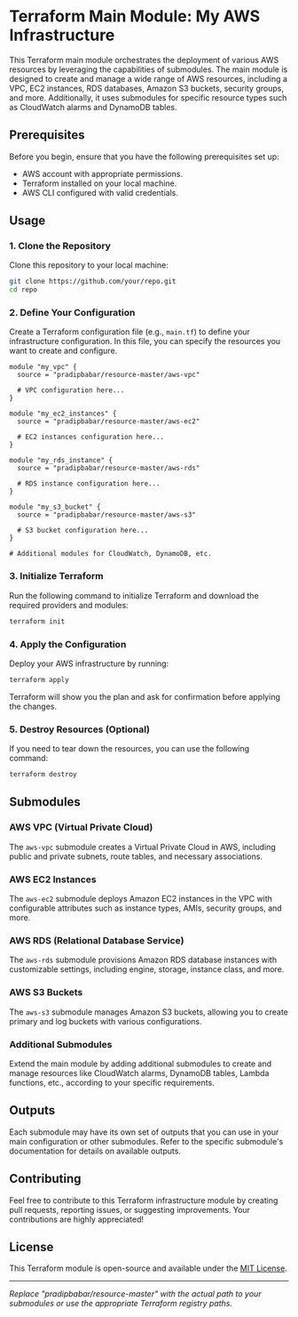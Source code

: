 # Terraform Main Module: My AWS Infrastructure

This Terraform main module orchestrates the deployment of various AWS resources by leveraging the capabilities of submodules. The main module is designed to create and manage a wide range of AWS resources, including a VPC, EC2 instances, RDS databases, Amazon S3 buckets, security groups, and more. Additionally, it uses submodules for specific resource types such as CloudWatch alarms and DynamoDB tables.

## Prerequisites

Before you begin, ensure that you have the following prerequisites set up:

- AWS account with appropriate permissions.
- Terraform installed on your local machine.
- AWS CLI configured with valid credentials.

## Usage

### 1. Clone the Repository

Clone this repository to your local machine:

```bash
git clone https://github.com/your/repo.git
cd repo
```

### 2. Define Your Configuration

Create a Terraform configuration file (e.g., `main.tf`) to define your infrastructure configuration. In this file, you can specify the resources you want to create and configure.

```hcl
module "my_vpc" {
  source = "pradipbabar/resource-master/aws-vpc"

  # VPC configuration here...
}

module "my_ec2_instances" {
  source = "pradipbabar/resource-master/aws-ec2"

  # EC2 instances configuration here...
}

module "my_rds_instance" {
  source = "pradipbabar/resource-master/aws-rds"

  # RDS instance configuration here...
}

module "my_s3_bucket" {
  source = "pradipbabar/resource-master/aws-s3"

  # S3 bucket configuration here...
}

# Additional modules for CloudWatch, DynamoDB, etc.
```

### 3. Initialize Terraform

Run the following command to initialize Terraform and download the required providers and modules:

```bash
terraform init
```

### 4. Apply the Configuration

Deploy your AWS infrastructure by running:

```bash
terraform apply
```

Terraform will show you the plan and ask for confirmation before applying the changes.

### 5. Destroy Resources (Optional)

If you need to tear down the resources, you can use the following command:

```bash
terraform destroy
```

## Submodules

### AWS VPC (Virtual Private Cloud)

The `aws-vpc` submodule creates a Virtual Private Cloud in AWS, including public and private subnets, route tables, and necessary associations.

### AWS EC2 Instances

The `aws-ec2` submodule deploys Amazon EC2 instances in the VPC with configurable attributes such as instance types, AMIs, security groups, and more.

### AWS RDS (Relational Database Service)

The `aws-rds` submodule provisions Amazon RDS database instances with customizable settings, including engine, storage, instance class, and more.

### AWS S3 Buckets

The `aws-s3` submodule manages Amazon S3 buckets, allowing you to create primary and log buckets with various configurations.

### Additional Submodules

Extend the main module by adding additional submodules to create and manage resources like CloudWatch alarms, DynamoDB tables, Lambda functions, etc., according to your specific requirements.

## Outputs

Each submodule may have its own set of outputs that you can use in your main configuration or other submodules. Refer to the specific submodule's documentation for details on available outputs.

## Contributing

Feel free to contribute to this Terraform infrastructure module by creating pull requests, reporting issues, or suggesting improvements. Your contributions are highly appreciated!

## License

This Terraform module is open-source and available under the [MIT License](LICENSE).

---

_Replace "pradipbabar/resource-master" with the actual path to your submodules or use the appropriate Terraform registry paths._